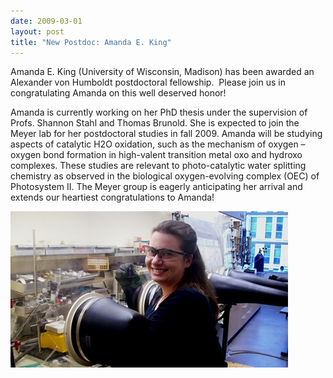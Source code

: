 ```yaml
---
date: 2009-03-01
layout: post
title: "New Postdoc: Amanda E. King"
---
```


Amanda E. King (University of Wisconsin, Madison) has been awarded an Alexander von Humboldt postdoctoral fellowship. 
Please join us in congratulating Amanda on this well deserved honor!

Amanda is currently working on her PhD thesis under the supervision of Profs. Shannon Stahl and Thomas Brunold. 
She is expected to join the Meyer lab for her postdoctoral studies in fall 2009. 
Amanda will be studying aspects of catalytic H2O oxidation, such as the  mechanism of oxygen – oxygen bond formation in high-valent transition metal oxo and hydroxo complexes. 
These studies are relevant to photo-catalytic water splitting chemistry as observed in the  biological oxygen-evolving complex (OEC) of Photosystem II. 
The Meyer group is eagerly anticipating her arrival and extends our heartiest congratulations to Amanda!                         

![Amanda](/assets/img/AEKing.JPG)